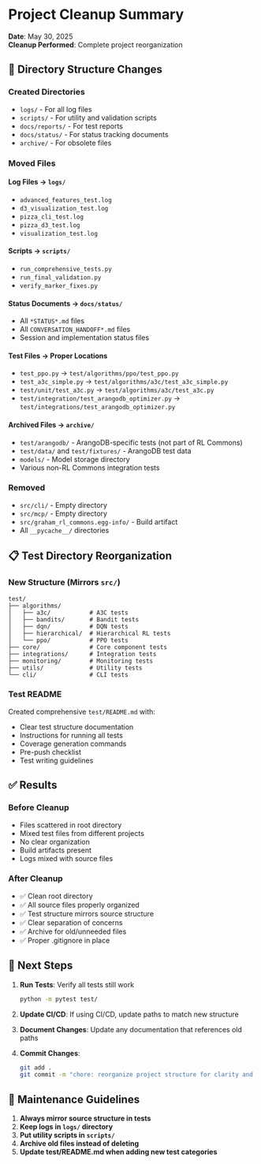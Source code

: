# Project Cleanup Summary

**Date**: May 30, 2025  
**Cleanup Performed**: Complete project reorganization

## 📁 Directory Structure Changes

### Created Directories
- `logs/` - For all log files
- `scripts/` - For utility and validation scripts
- `docs/reports/` - For test reports
- `docs/status/` - For status tracking documents
- `archive/` - For obsolete files

### Moved Files

#### Log Files → `logs/`
- `advanced_features_test.log`
- `d3_visualization_test.log`
- `pizza_cli_test.log`
- `pizza_d3_test.log`
- `visualization_test.log`

#### Scripts → `scripts/`
- `run_comprehensive_tests.py`
- `run_final_validation.py`
- `verify_marker_fixes.py`

#### Status Documents → `docs/status/`
- All `*STATUS*.md` files
- All `CONVERSATION_HANDOFF*.md` files
- Session and implementation status files

#### Test Files → Proper Locations
- `test_ppo.py` → `test/algorithms/ppo/test_ppo.py`
- `test_a3c_simple.py` → `test/algorithms/a3c/test_a3c_simple.py`
- `test/unit/test_a3c.py` → `test/algorithms/a3c/test_a3c.py`
- `test/integration/test_arangodb_optimizer.py` → `test/integrations/test_arangodb_optimizer.py`

#### Archived Files → `archive/`
- `test/arangodb/` - ArangoDB-specific tests (not part of RL Commons)
- `test/data/` and `test/fixtures/` - ArangoDB test data
- `models/` - Model storage directory
- Various non-RL Commons integration tests

### Removed
- `src/cli/` - Empty directory
- `src/mcp/` - Empty directory
- `src/graham_rl_commons.egg-info/` - Build artifact
- All `__pycache__/` directories

## 📋 Test Directory Reorganization

### New Structure (Mirrors `src/`)
```
test/
├── algorithms/
│   ├── a3c/           # A3C tests
│   ├── bandits/       # Bandit tests
│   ├── dqn/           # DQN tests
│   ├── hierarchical/  # Hierarchical RL tests
│   └── ppo/           # PPO tests
├── core/              # Core component tests
├── integrations/      # Integration tests
├── monitoring/        # Monitoring tests
├── utils/             # Utility tests
└── cli/               # CLI tests
```

### Test README
Created comprehensive `test/README.md` with:
- Clear test structure documentation
- Instructions for running all tests
- Coverage generation commands
- Pre-push checklist
- Test writing guidelines

## ✅ Results

### Before Cleanup
- Files scattered in root directory
- Mixed test files from different projects
- No clear organization
- Build artifacts present
- Logs mixed with source files

### After Cleanup
- ✅ Clean root directory
- ✅ All source files properly organized
- ✅ Test structure mirrors source structure
- ✅ Clear separation of concerns
- ✅ Archive for old/unneeded files
- ✅ Proper .gitignore in place

## 🚀 Next Steps

1. **Run Tests**: Verify all tests still work
   ```bash
   python -m pytest test/
   ```

2. **Update CI/CD**: If using CI/CD, update paths to match new structure

3. **Document Changes**: Update any documentation that references old paths

4. **Commit Changes**: 
   ```bash
   git add .
   git commit -m "chore: reorganize project structure for clarity and maintainability"
   ```

## 📝 Maintenance Guidelines

1. **Always mirror source structure in tests**
2. **Keep logs in `logs/` directory**
3. **Put utility scripts in `scripts/`**
4. **Archive old files instead of deleting**
5. **Update test/README.md when adding new test categories**